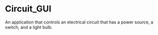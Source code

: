 # Circuit_GUI
An application that controls an electrical circuit that has a power source, a switch, and a light bulb. 
